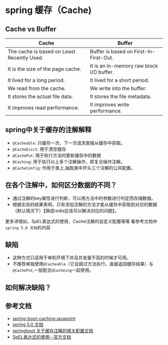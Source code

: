 # spring 缓存（Cache)

## Cache vs Buffer
|  Cache   | Buffer  |
|  ----  | ----  |
| The cache is based on Least Recently Used. | Buffer is based on First-In-First-Out. |
| It is the size of the page cache.  | 	It is an in-memory raw block I/O buffer. |
| It lived for a long period.  | 		It lived for a short period.|
| We read from the cache.  | 	We write into the buffer. |
| It stores the actual file data. | 	It stores the file metadata. |
| It improves read performance.  | 	It improves write performance. |

## spring中关于缓存的注解解释

- `@Cacheable`: 只缓存一次，下一次请求直接从缓存中获取。
- `@CacheEvict`: 用于清空缓存
- `@CachePut`: 用于执行方法时更新缓存中的数据
- `@Caching`: 用于执行以上多个注解操作，即复合操作注解。
- `@CacheConfig`: 作用于类上,抽取类中开头三个注解的公共配置。

## 在各个注解中，如何区分数据的不同？
- 通过注解的key属性进行判断，可以用方法中的参数进行判定而存储数据。
- 根据实验的结果表明，只有添加注解的方法才能从缓存中获取到对应的数据（默认情况下）【换成redis应该可以解决对应的问题】。

更多详情如，SpEL表达式的使用，Cache注解的自定义配置等等 
看参考文档中`spring 5.0 文档`的内容

## 缺陷
- 这种方式只适用于单机环境下并且并发量不高的时候才可用。
- 不推荐单独使用`@Cacheable`（它会跳过方法执行，直接返回缓存结果）与`@CachePut`,一般配合`@Cacheing`一起使用。


## 如何解决缺陷？

## 参考文档
- [spring-boot-caching javapoint](https://www.javatpoint.com/spring-boot-caching)
- [spring 5.0 文档](https://docs.spring.io/spring-framework/docs/5.0.0.M1/spring-framework-reference/htmlsingle/#cache)
- [springboot 关于缓存注解的相关配置文档](https://docs.spring.io/spring-boot/docs/current/reference/html/io.html#io.caching.provider.redis)
- [SpEL表达式的使用--官方文档](https://docs.spring.io/spring-framework/docs/3.2.x/spring-framework-reference/html/expressions.html)